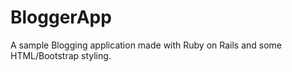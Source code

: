 # BloggerApp
A sample Blogging application made with Ruby on Rails and some HTML/Bootstrap styling. 
